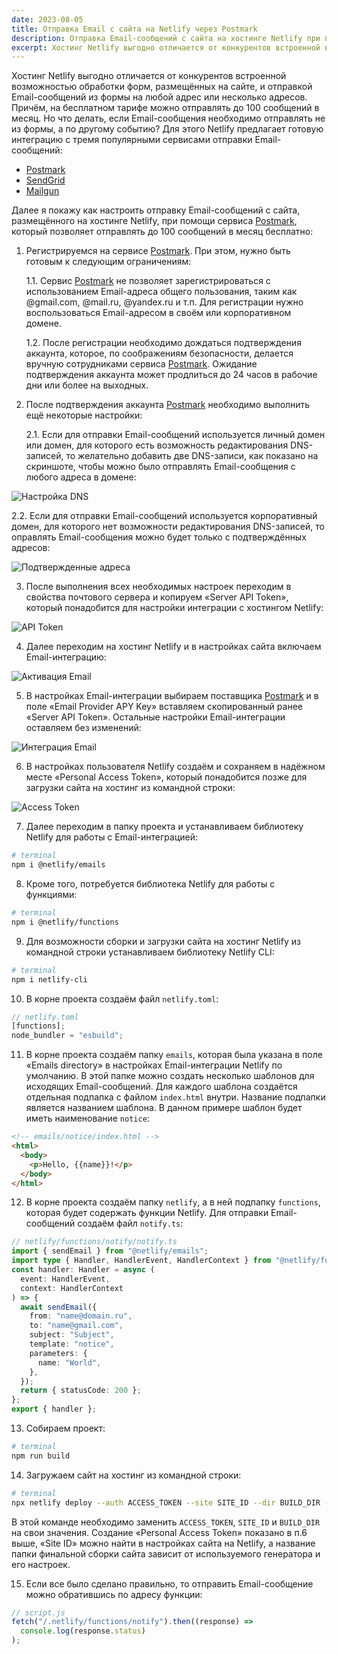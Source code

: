 ```yaml
---
date: 2023-08-05
title: Отправка Email c сайта на Netlify через Postmark
description: Отправка Email-сообщений c сайта на хостинге Netlify при помощи сервиса Postmark
excerpt: Хостинг Netlify выгодно отличается от конкурентов встроенной возможностью обработки форм, размещённых на сайте, и отправкой Email-сообщений из формы на любой адрес или несколько адресов. Но что делать, если Email-сообщения необходимо отправлять не из формы, а по другому событию...
---
```


Хостинг Netlify выгодно отличается от конкурентов встроенной возможностью обработки форм, размещённых на сайте, и отправкой Email-сообщений из формы на любой адрес или несколько адресов. Причём, на бесплатном тарифе можно отправлять до 100 сообщений в месяц. Но что делать, если Email-сообщения необходимо отправлять не из формы, а по другому событию? Для этого Netlify предлагает готовую интеграцию с тремя популярными сервисами отправки Email-сообщений:

- [Postmark](https://postmarkapp.com/)
- [SendGrid](https://sendgrid.com/)
- [Mailgun](https://www.mailgun.com/)

Далее я покажу как настроить отправку Email-сообщений с сайта, размещённого на хостинге Netlify, при помощи сервиса [Postmark](https://postmarkapp.com/), который позволяет отправлять до 100 сообщений в месяц бесплатно:

1. Регистрируемся на сервисе [Postmark](https://postmarkapp.com/). При этом, нужно быть готовым к следующим ограничениям:

   1.1. Сервис [Postmark](https://postmarkapp.com/) не позволяет зарегистрироваться с использованием Email-адреса общего пользования, таким как @gmail.com, @mail.ru, @yandex.ru и т.п. Для регистрации нужно воспользоваться Email-адресом в своём или корпоративном домене.

   1.2. После регистрации необходимо дождаться подтверждения аккаунта, которое, по соображениям безопасности, делается вручную сотрудниками сервиса [Postmark](https://postmarkapp.com/). Ожидание подтверждения аккаунта может продлиться до 24 часов в рабочие дни или более на выходных.

2. После подтверждения аккаунта [Postmark](https://postmarkapp.com/) необходимо выполнить ещё некоторые настройки:

   2.1. Если для отправки Email-сообщений используется личный домен или домен, для которого есть возможность редактирования DNS-записей, то желательно добавить две DNS-записи, как показано на скриншоте, чтобы можно было отправлять Email-сообщения с любого адреса в домене:

![Настройка DNS](img1.webp)

2.2. Если для отправки Email-сообщений используется корпоративный домен, для которого нет возможности редактирования DNS-записей, то оправлять Email-сообщения можно будет только с подтверждённых адресов:

![Подтвержденные адреса](img2.webp)

3. После выполнения всех необходимых настроек переходим в свойства почтового сервера и копируем «Server API Token», который понадобится для настройки интеграции с хостингом Netlify:

![API Token](img3.webp)

4. Далее переходим на хостинг Netlify и в настройках сайта включаем Email-интеграцию:

![Активация Email](img4.webp)

5. В настройках Email-интеграции выбираем поставщика [Postmark](https://postmarkapp.com/) и в поле «Email Provider APY Key» вставляем скопированный ранее «Server API Token». Остальные настройки Email-интеграции оставляем без изменений:

![Интеграция Email](img5.webp)

6. В настройках пользователя Netlify создаём и сохраняем в надёжном месте «Personal Access Token», который понадобится позже для загрузки сайта на хостинг из командной строки:

![Access Token](img6.webp)

7. Далее переходим в папку проекта и устанавливаем библиотеку Netlify для работы с Email-интеграцией:

```bash
# terminal
npm i @netlify/emails
```

8. Кроме того, потребуется библиотека Netlify для работы с функциями:

```bash
# terminal
npm i @netlify/functions
```

9. Для возможности сборки и загрузки сайта на хостинг Netlify из командной строки устанавливаем библиотеку Netlify CLI:

```bash
# terminal
npm i netlify-cli
```

10. В корне проекта создаём файл `netlify.toml`:

```js
// netlify.toml
[functions];
node_bundler = "esbuild";
```

11. В корне проекта создаём папку `emails`, которая была указана в поле «Emails directory» в настройках Email-интеграции Netlify по умолчанию. В этой папке можно создать несколько шаблонов для исходящих Email-сообщений. Для каждого шаблона создаётся отдельная подпапка с файлом `index.html` внутри. Название подпапки является названием шаблона. В данном примере шаблон будет иметь наименование `notice`:

```html
<!-- emails/notice/index.html -->
<html>
  <body>
    <p>Hello, {{name}}!</p>
  </body>
</html>
```

12. В корне проекта создаём папку `netlify`, а в ней подпапку `functions`, которая будет содержать функции Netlify. Для отправки Email-сообщений создаём файл `notify.ts`:

```ts
// netlify/functions/notify/notify.ts
import { sendEmail } from "@netlify/emails";
import type { Handler, HandlerEvent, HandlerContext } from "@netlify/functions";
const handler: Handler = async (
  event: HandlerEvent,
  context: HandlerContext
) => {
  await sendEmail({
    from: "name@domain.ru",
    to: "name@gmail.com",
    subject: "Subject",
    template: "notice",
    parameters: {
      name: "World",
    },
  });
  return { statusCode: 200 };
};
export { handler };
```

13. Собираем проект:

```bash
# terminal
npm run build
```

14. Загружаем сайт на хостинг из командной строки:

```bash
# terminal
npx netlify deploy --auth ACCESS_TOKEN --site SITE_ID --dir BUILD_DIR --prod --build
```

В этой команде необходимо заменить `ACCESS_TOKEN`, `SITE_ID` и `BUILD_DIR` на свои значения. Создание «Personal Access Token» показано в п.6 выше, «Site ID» можно найти в настройках сайта на Netlify, а название папки финальной сборки сайта зависит от используемого генератора и его настроек.

15. Если все было сделано правильно, то отправить Email-сообщение можно обратившись по адресу функции:

```js
// script.js
fetch("/.netlify/functions/notify").then((response) =>
  console.log(response.status)
);
```

